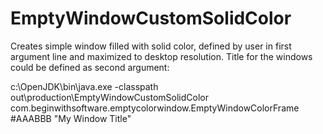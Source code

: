 # EmptyWindowCustomSolidColor
Creates simple window filled with solid color, defined by user in first argument line
 and maximized to desktop resolution. Title for the windows could be defined as second argument:

 c:\OpenJDK\bin\java.exe -classpath out\production\EmptyWindowCustomSolidColor 
 com.beginwithsoftware.emptycolorwindow.EmptyWindowColorFrame #AAABBB "My Window Title"
